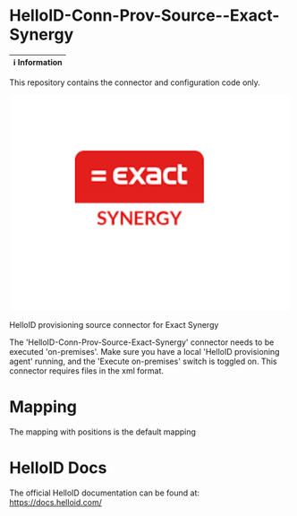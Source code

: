 # HelloID-Conn-Prov-Source--Exact-Synergy

| :information_source: Information |
| :------------------------------- |


This repository contains the connector and configuration code only.
<br />

<p align="center">
  <img src="icon.png" width="500">
</p>

HelloID provisioning source connector for Exact Synergy

The 'HelloID-Conn-Prov-Source-Exact-Synergy' connector needs to be executed 'on-premises'. Make sure you have a local 'HelloID provisioning agent' running, and the 'Execute on-premises' switch is toggled on. This connector requires files in the xml format. 

# Mapping

The mapping with positions is the default mapping

# HelloID Docs

The official HelloID documentation can be found at: https://docs.helloid.com/
